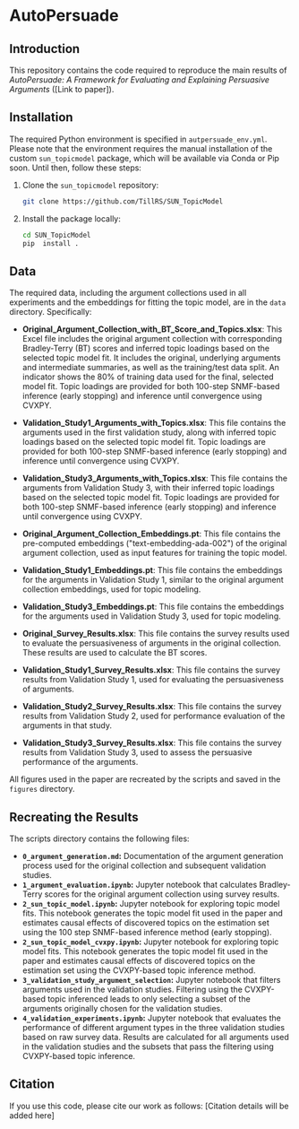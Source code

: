 # AutoPersuade

## Introduction 
This repository contains the code required to reproduce the main results of *AutoPersuade: A Framework for Evaluating and Explaining Persuasive Arguments* ([Link to paper]).

## Installation
The required Python environment is specified in `autpersuade_env.yml`. Please note that the environment requires the manual installation of the custom `sun_topicmodel` package, which will be available via Conda or Pip soon. 
Until then, follow these steps:

1. Clone the `sun_topicmodel` repository:  
   ```bash
   git clone https://github.com/TillRS/SUN_TopicModel
   ```

2. Install the package locally:
    ```bash
    cd SUN_TopicModel
    pip  install .
    ```

## Data
The required data, including the argument collections used in all experiments and the embeddings for fitting the topic model, are in the `data` directory. Specifically:

- **Original_Argument_Collection_with_BT_Score_and_Topics.xlsx**: This Excel file includes the original argument collection with corresponding Bradley-Terry (BT) scores and inferred topic loadings based on the selected topic model fit. It includes the original, underlying arguments and intermediate summaries, as well as the training/test data split. An indicator shows the 80% of training data used for the final, selected model fit. Topic loadings are provided for both 100-step SNMF-based inference (early stopping) and inference until convergence using CVXPY.

- **Validation_Study1_Arguments_with_Topics.xlsx**: This file contains the arguments used in the first validation study, along with inferred topic loadings based on the selected topic model fit. Topic loadings are provided for both 100-step SNMF-based inference (early stopping) and inference until convergence using CVXPY.

- **Validation_Study3_Arguments_with_Topics.xlsx**: This file contains the arguments from Validation Study 3, with their inferred topic loadings based on the selected topic model fit. Topic loadings are provided for both 100-step SNMF-based inference (early stopping) and inference until convergence using CVXPY.

- **Original_Argument_Collection_Embeddings.pt**: This file contains the pre-computed embeddings ("text-embedding-ada-002") of the original argument collection, used as input features for training the topic model.

- **Validation_Study1_Embeddings.pt**: This file contains the embeddings for the arguments in Validation Study 1, similar to the original argument collection embeddings, used for topic modeling.

- **Validation_Study3_Embeddings.pt**: This file contains the embeddings for the arguments used in Validation Study 3, used for topic modeling.

- **Original_Survey_Results.xlsx**: This file contains the survey results used to evaluate the persuasiveness of arguments in the original collection. These results are used to calculate the BT scores.

- **Validation_Study1_Survey_Results.xlsx**: This file contains the survey results from Validation Study 1, used for evaluating the persuasiveness of arguments.

- **Validation_Study2_Survey_Results.xlsx**: This file contains the survey results from Validation Study 2, used for performance evaluation of the arguments in that study.

- **Validation_Study3_Survey_Results.xlsx**: This file contains the survey results from Validation Study 3, used to assess the persuasive performance of the arguments.

All figures used in the paper are recreated by the scripts and saved in the `figures` directory.


## Recreating the Results
The scripts directory contains the following files:
- **`0_argument_generation.md`:** Documentation of the argument generation process used for the original collection and subsequent validation studies.
- **`1_argument_evaluation.ipynb`:** Jupyter notebook that calculates Bradley-Terry scores for the original argument collection using survey results.
- **`2_sun_topic_model.ipynb`:** Jupyter notebook for exploring topic model fits. This notebook generates the topic model fit used in the paper and estimates causal effects of discovered topics on the estimation set using the 100 step SNMF-based inference method (early stopping).
- **`2_sun_topic_model_cvxpy.ipynb`:** Jupyter notebook for exploring topic model fits. This notebook generates the topic model fit used in the paper and estimates causal effects of discovered topics on the estimation set using the CVXPY-based topic inference method.
- **`3_validation_study_argument_selection`:** Jupyter notebook that filters arguments used in the validation studies. Filtering using the CVXPY-based topic inferenced leads to only selecting a subset of the arguments originally chosen for the validation studies.
- **`4_validation_experiments.ipynb`:**  Jupyter notebook that evaluates the performance of different argument types in the three validation studies based on raw survey data. Results are calculated for all arguments used in the validation studies and the subsets that pass the filtering using CVXPY-based topic inference.

## Citation
If you use this code, please cite our work as follows:
[Citation details will be added here]

